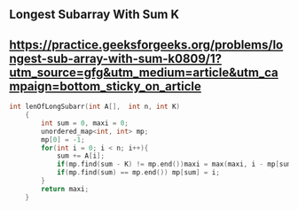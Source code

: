 ## Longest Subarray With Sum K
## https://practice.geeksforgeeks.org/problems/longest-sub-array-with-sum-k0809/1?utm_source=gfg&utm_medium=article&utm_campaign=bottom_sticky_on_article

```cpp
int lenOfLongSubarr(int A[],  int n, int K) 
    { 
        int sum = 0, maxi = 0;
        unordered_map<int, int> mp;
        mp[0] = -1;
        for(int i = 0; i < n; i++){
            sum += A[i];
            if(mp.find(sum - K) != mp.end())maxi = max(maxi, i - mp[sum - K]);
            if(mp.find(sum) == mp.end()) mp[sum] = i;
        }
        return maxi;
    } 
```